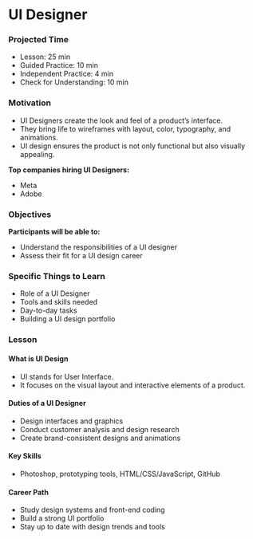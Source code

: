 # UI Designer

### Projected Time

- Lesson: 25 min
- Guided Practice: 10 min
- Independent Practice: 4 min
- Check for Understanding: 10 min

### Motivation

- UI Designers create the look and feel of a product’s interface.
- They bring life to wireframes with layout, color, typography, and animations.
- UI design ensures the product is not only functional but also visually appealing.

**Top companies hiring UI Designers:**

- Meta
- Adobe

### Objectives

**Participants will be able to:**

- Understand the responsibilities of a UI designer
- Assess their fit for a UI design career

### Specific Things to Learn

- Role of a UI Designer
- Tools and skills needed
- Day-to-day tasks
- Building a UI design portfolio

### Lesson

#### What is UI Design

- UI stands for User Interface.
- It focuses on the visual layout and interactive elements of a product.

#### Duties of a UI Designer

- Design interfaces and graphics
- Conduct customer analysis and design research
- Create brand-consistent designs and animations

#### Key Skills

- Photoshop, prototyping tools, HTML/CSS/JavaScript, GitHub

#### Career Path

- Study design systems and front-end coding
- Build a strong UI portfolio
- Stay up to date with design trends and tools
